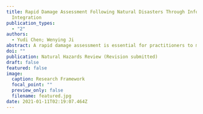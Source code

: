 ```yaml
---
title: Rapid Damage Assessment Following Natural Disasters Through Information
  Integration
publication_types:
  - "2"
authors:
  - Yudi Chen; Wenying Ji
abstract: A rapid damage assessment is essential for practitioners to make timely and informed decisions following a disaster. This research aims to provide such an assessment through integrating multisource information that comprises hazard characteristic, community exposure, community vulnerability, and social media information. To illustrate the reliability of the proposed strategy, supervised learning is employed as its performance highly relies on the quality of information integration. In detail, reference samples are prepared using the information of three recent hurricanes: Harvey, Irma, and Michael. Then, two supervised learning models—multiple linear regression and support vector regression—are trained using the reference samples from hurricanes Harvey and Irma. The trained models are tested using the reference samples from hurricane Michael to demonstrate the applicability of the proposed approach. Theoretically, this research proves the concept of integrating multisource information for achieving a rapid damage assessment. Practically, this research proposes the whole pipeline from information collection to final prediction for deriving a rapid damage assessment following disasters.
doi: ""
publication: Natural Hazards Review (Revision submitted)
draft: false
featured: false
image:
  caption: Research Framework
  focal_point: ""
  preview_only: false
  filename: featured.jpg
date: 2021-01-11T02:19:07.464Z
---
```

